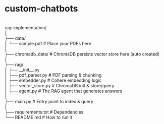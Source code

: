 # custom-chatbots
<br>
rag-implementation/<br>
│<br>
├── data/<br>
│   └── sample.pdf          # Place your PDFs here<br>
│<br>
├── chromadb_data/          # ChromaDB persists vector store here (auto created)<br>
│<br>
├── rag/<br>
│   ├── __init__.py<br>
│   ├── pdf_parser.py       # PDF parsing & chunking<br>
│   ├── embedder.py         # Cohere embedding logic<br>
│   ├── vector_store.py     # ChromaDB init & store/query<br>
│   ├── agent.py            # The RAG agent that generates answers<br>
│<br>
├── main.py                 # Entry point to index & query<br>
│<br>
├── requirements.txt        # Dependencies<br>
└── README.md               # How to run it<br>
